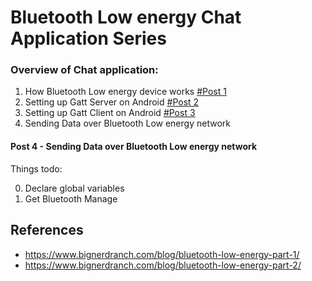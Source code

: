# Bluetooth Low energy Chat Application Series

### Overview of Chat application:

1. How Bluetooth Low energy device works [#Post 1](http://www.rahullohra.com/p/5c02b6a0b5a04022765673bc)
2. Setting up Gatt Server on Android [#Post 2](http://www.rahullohra.com/p/5c0c2264e7319d147ec27b63)
3. Setting up Gatt Client on Android [#Post 3](http://www.rahullohra.com/p/5c227ada01d2df134d78d45e)
4. Sending Data over Bluetooth Low energy network

#### Post 4 - Sending Data over Bluetooth Low energy network

Things todo:

0. Declare global variables
1. Get Bluetooth Manage


## References
- https://www.bignerdranch.com/blog/bluetooth-low-energy-part-1/
- https://www.bignerdranch.com/blog/bluetooth-low-energy-part-2/

